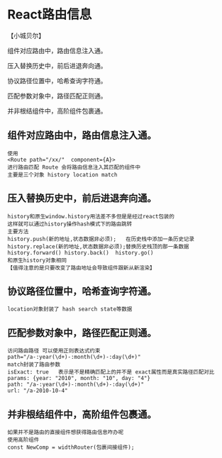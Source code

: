 # React路由信息

【小城贝尔】

组件对应路由中，路由信息注入通。

压入替换历史中，前后进退奔向通。

协议路径位置中，哈希查询字符通。

匹配参数对象中，路径匹配正则通。

并非根结组件中，高阶组件包裹通。

## 组件对应路由中，路由信息注入通。
    使用
    <Route path="/xx/"  component={A}>
    进行路由匹配 Route 会将路由信息注入其匹配的组件中
    主要是三个对象 history location match
## 压入替换历史中，前后进退奔向通。
    history和原生window.history用法差不多但是是经过react包装的
    这样就可以通过history操作hash模式下的路由跳转
    主要方法
    history.push(新的地址,状态数据非必须);   在历史栈中添加一条历史记录
    history.replace(新的地址,状态数据非必须);替换历史栈顶的那一条数据
    history.forward() history.back()  history.go() 
    和原生history对象相同
    【值得注意的是只要改变了路由地址会导致组件跟新从新渲染】
## 协议路径位置中，哈希查询字符通。
    location对象封装了 hash search state等数据
## 匹配参数对象中，路径匹配正则通。
    访问路由路径 可以使用正则表达式约束
    path="/a-:year(\d+)-:month(\d+)-:day(\d+)"
    match封装了路由参数
    isExact: true   表示是不是精确匹配上的并不是 exact属性而是真实路径匹配对比
    params: {year: "2010", month: "10", day: "4"}
    path: "/a-:year(\d+)-:month(\d+)-:day(\d+)"
    url: "/a-2010-10-4"
## 并非根结组件中，高阶组件包裹通。
    如果并不是路由的直接组件想获得路由信息咋办呢
    使用高阶组件
    const NewComp = widthRouter(包裹间接组件);
